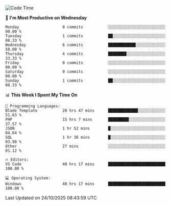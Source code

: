 <!--START_SECTION:waka-->
![Code Time](http://img.shields.io/badge/Code%20Time-6%2C191%20hrs%2040%20mins-blue)

📅 **I'm Most Productive on Wednesday** 

```text
Monday                   0 commits           ░░░░░░░░░░░░░░░░░░░░░░░░░   00.00 % 
Tuesday                  1 commits           ██░░░░░░░░░░░░░░░░░░░░░░░   08.33 % 
Wednesday                6 commits           ████████████░░░░░░░░░░░░░   50.00 % 
Thursday                 4 commits           ████████░░░░░░░░░░░░░░░░░   33.33 % 
Friday                   0 commits           ░░░░░░░░░░░░░░░░░░░░░░░░░   00.00 % 
Saturday                 0 commits           ░░░░░░░░░░░░░░░░░░░░░░░░░   00.00 % 
Sunday                   1 commits           ██░░░░░░░░░░░░░░░░░░░░░░░   08.33 % 
```


📊 **This Week I Spent My Time On** 

```text
💬 Programming Languages: 
Blade Template           20 hrs 47 mins      █████████████░░░░░░░░░░░░   51.63 % 
PHP                      15 hrs 7 mins       █████████░░░░░░░░░░░░░░░░   37.57 % 
JSON                     1 hr 52 mins        █░░░░░░░░░░░░░░░░░░░░░░░░   04.64 % 
SQL                      1 hr 36 mins        █░░░░░░░░░░░░░░░░░░░░░░░░   03.98 % 
Other                    27 mins             ░░░░░░░░░░░░░░░░░░░░░░░░░   01.12 % 

🔥 Editors: 
VS Code                  40 hrs 17 mins      █████████████████████████   100.00 % 

💻 Operating System: 
Windows                  40 hrs 17 mins      █████████████████████████   100.00 % 
```


 Last Updated on 24/10/2025 08:43:59 UTC
<!--END_SECTION:waka-->
